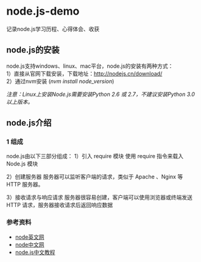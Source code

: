 # node.js-demo
记录node.js学习历程、心得体会、收获

## node.js的安装
node.js支持windows、linux、mac平台，node.js的安装有两种方式：  
1）直接从官网下载安装，下载地址：http://nodejs.cn/download/  
2）通过nvm安装 (*nvm install node_version*)

*注意：Linux上安装Node.js需要安装Python 2.6 或 2.7，不建议安装Python 3.0以上版本。*

## node.js介绍
### 1 组成
node.js由以下三部分组成：
1）引入 require 模块
使用 require 指令来载入 Node.js 模块

2）创建服务器
服务器可以监听客户端的请求，类似于 Apache 、Nginx 等 HTTP 服务器。

3）接收请求与响应请求 
服务器很容易创建，客户端可以使用浏览器或终端发送 HTTP 请求，服务器接收请求后返回响应数据

### 参考资料

* [node英文网](https://nodejs.org/)
* [node中文网](http://nodejs.cn/) 
* [node.js中文教程](http://www.runoob.com/nodejs/nodejs-tutorial.html/)

